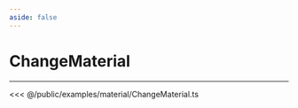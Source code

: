 ```yaml
---
aside: false
---
```


# ChangeMaterial
---
<Demo src="/examples/material/ChangeMaterial.ts" :code="false" :height="700"></Demo>

<<< @/public/examples/material/ChangeMaterial.ts